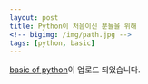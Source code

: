 ```yaml
---
layout: post
title: Python이 처음이신 분들을 위해
<!-- bigimg: /img/path.jpg -->
tags: [python, basic]
---
```


 [basic of python](https://github.com/gscit/pytorch_tutorial/blob/master/basic_of_python.ipynb)이 업로드 되었습니다.